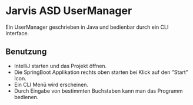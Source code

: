 # Jarvis ASD UserManager

Ein UserManager geschrieben in Java und bedienbar durch ein CLI Interface.

## Benutzung
- IntelliJ starten und das Projekt öffnen.
- Die SpringBoot Applikation rechts oben starten bei Klick auf den "Start" Icon.
- Ein CLI Menü wird erscheinen.
- Durch Eingabe von bestimmten Buchstaben kann man das Programm bedienen.
